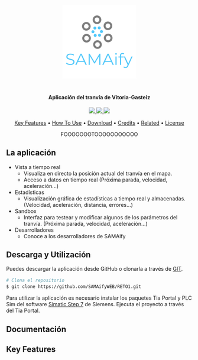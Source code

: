 <p align="center">
  <img src="https://raw.githubusercontent.com/SAMAifyWEB/RETO1/master/src/img/logo.png">
</p>
<h1 align="center"></h1>
<h4 align="center">
  <span>Aplicación del tranvía de Vitoria-Gasteiz</span>
</h4>

<p align="center">
  <a href="https://opensource.org/licenses/Apache-2.0">
    <img src="https://img.shields.io/badge/License-Apache-green">
  </a>
  <a href="https://opensource.org/licenses/Apache-2.0">
    <img src="https://img.shields.io/badge/Version-2.0-yellowgreen">
  </a>
  <a href="https://opensource.org/licenses/Apache-2.0">
    <img src="https://img.shields.io/badge/$-donate-62c2d2.svg?maxAge=2592000&amp;style=flat">
  </a>
</p>
<p align="center">
  <a href="#key-features">Key Features</a> •
  <a href="#how-to-use">How To Use</a> •
  <a href="#download">Download</a> •
  <a href="#credits">Credits</a> •
  <a href="#related">Related</a> •
  <a href="#license">License</a>
</p>
<p align="center">FOOOOOOOTOOOOOOOOOOO</p>
  
## La aplicación

* Vista a tiempo real
  - Visualiza en directo la posición actual del tranvía en el mapa.
  - Acceso a datos en tiempo real (Próxima parada, velocidad, aceleración...)
* Estadísticas
  - Visualización gráfica de estadísticas a tiempo real y almacenadas. (Velocidad, aceleración, distancia, errores...)
* Sandbox
  - Interfaz para testear y modificar algunos de los parámetros del tranvía. (Próxima parada, velocidad, aceleración...)
* Desarrolladores
  - Conoce a los desarrolladores de SAMAify

## Descarga y Utilización
Puedes descargar la aplicación desde GitHub o clonarla a través de <a href="https://git-scm.com/downloads">GIT</a>.
```bash
# Clona el repositorio
$ git clone https://github.com/SAMAifyWEB/RETO1.git
```
Para utilizar la aplicación es necesario instalar los paquetes Tia Portal y PLC Sim del software <a href="https://support.industry.siemens.com/cs/document/109752566/simatic-step-7-and-wincc-v15-trial-download-?dti=0&lc=en-WW">Simatic Step 7</a> de Siemens. 
Ejecuta el proyecto a través del Tia Portal.

## Documentación
## Key Features
